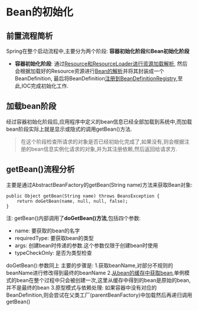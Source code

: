 # Bean的初始化
## 前置流程简析
Spring在整个启动流程中,主要分为两个阶段: **容器初始化阶段**和**Bean初始化阶段**
* **容器初始化阶段**: 通过[Resource和ResourceLoader进行资源加载解析](../Resource资源加载/Resource_Learning.md),
然后会根据加载好的Resource资源进行[Bean的解析](../Bean的解析/Bean的解析.md)并将其封装成一个BeanDefinition,
最后将BeanDefinition[注册到BeanDefinitionRegistry](../注册BeanDefinition/注册BeanDefinition.md),至此,IOC完成初始化工作.
## 加载bean阶段
经过容器初始化阶段后,应用程序中定义的bean信息已经全部加载到系统中,而加载bean阶段实际上就是显示或隐式的调用getBean()方法.
> 在这个阶段检查所请求的对象是否已经初始化完成了,如果没有,则会根据注册的bean信息实例化请求的对象,并为其注册依赖,然后返回给请求方.
## getBean()流程分析
主要是通过AbstractBeanFactory的getBean(String name)方法来获取Bean对象:
```java_holder_method_tree
public Object getBean(String name) throws BeansException {
    return doGetBean(name, null, null, false);
}
```
注: getBean()内部调用了**doGetBean()方法**,包括四个参数:
* name: 要获取的bean的名字
* requiredType: 要获取bean的类型
* args: 创建bean时传递的参数.这个参数仅限于创建bean时使用
* typeCheckOnly: 是否为类型检查

doGetBean():参数同上
主要的步骤是:
1.获取beanName,对部分不规则的beanName进行修改得到最终的beanName
2.[从bean的缓存中获取bean](),单例模式的bean在整个过程中只会被创建一次,这里从缓存中得到的bean是原始的bean,并不是最终的bean
3.原型模式与依赖处理: 如果容器中没有对应的BeanDefinition,则会尝试在父类工厂(parentBeanFactory)中加载然后再递归调用getBean()